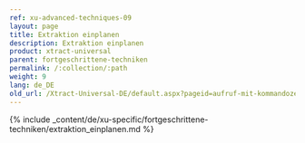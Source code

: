 ```yaml
---
ref: xu-advanced-techniques-09
layout: page
title: Extraktion einplanen
description: Extraktion einplanen
product: xtract-universal
parent: fortgeschrittene-techniken
permalink: /:collection/:path
weight: 9
lang: de_DE
old_url: /Xtract-Universal-DE/default.aspx?pageid=aufruf-mit-kommandozeile
---
```

{% include _content/de/xu-specific/fortgeschrittene-techniken/extraktion_einplanen.md %}



